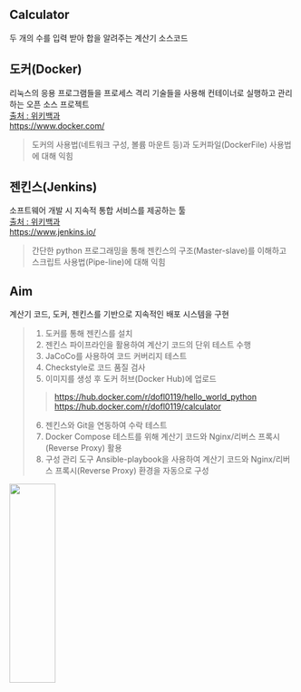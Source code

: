 ## Calculator
두 개의 수를 입력 받아 합을 알려주는 계산기 소스코드

## 도커(Docker)
리눅스의 응용 프로그램들을 프로세스 격리 기술들을 사용해 컨테이너로 실행하고 관리하는 오픈 소스 프로젝트   
[출처 : 위키백과](https://ko.wikipedia.org/wiki/%EB%8F%84%EC%BB%A4_(%EC%86%8C%ED%94%84%ED%8A%B8%EC%9B%A8%EC%96%B4))   
<https://www.docker.com/>   
>도커의 사용법(네트워크 구성, 볼륨 마운트 등)과 도커파일(DockerFile) 사용법에 대해 익힘   

## 젠킨스(Jenkins)
소프트웨어 개발 시 지속적 통합 서비스를 제공하는 툴   
[출처 : 위키백과](https://ko.wikipedia.org/wiki/%EC%A0%A0%ED%82%A8%EC%8A%A4_(%EC%86%8C%ED%94%84%ED%8A%B8%EC%9B%A8%EC%96%B4))   
<https://www.jenkins.io/>   
>간단한 python 프로그래밍을 통해 젠킨스의 구조(Master-slave)를 이해하고 스크립트 사용법(Pipe-line)에 대해 익힘   

## Aim
계산기 코드, 도커, 젠킨스를 기반으로 지속적인 배포 시스템을 구현

>1. 도커를 통해 젠킨스를 설치
>2. 젠킨스 파이프라인을 활용하여 계산기 코드의 단위 테스트 수행
>3. JaCoCo를 사용하여 코드 커버리지 테스트
>4. Checkstyle로 코드 품질 검사
>5. 이미지를 생성 후 도커 허브(Docker Hub)에 업로드
>>https://hub.docker.com/r/dofl0119/hello_world_python   
>>https://hub.docker.com/r/dofl0119/calculator
>6. 젠킨스와 Git을 연동하여 수락 테스트
>7. Docker Compose 테스트를 위해 계산기 코드와 Nginx/리버스 프록시(Reverse Proxy) 활용
>8. 구성 관리 도구 Ansible-playbook을 사용하여 계산기 코드와 Nginx/리버스 프록시(Reverse Proxy) 환경을 자동으로 구성

<img src="./image/00. Caclulator 레포지토리용 그림" width="40%" height="30%"></img>



